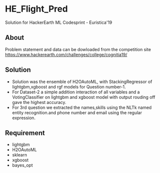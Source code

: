 # HE_Flight_Pred
Solution for HackerEarth ML Codesprint - Euristica'19

## About

Problem statement and data can be dowloaded from the competition site
https://www.hackerearth.com/challenges/college/cognitia19/

## Solution
- Solution was the ensemble of H2OAutoML, with StackingRegressor of lightgbm,xgboost and rgf models for Question number-1.
- For Dataset-2 a simple addition interaction of all variables and a VotingClassifier on lightgbm and xgboost model with output rouding off gave the highest accuracy.
- For 3rd question we extracted the names,skills using the NLTk named entity recognition.and phone number and email using the regular expression.

## Requirement
- lightgbm
- H2OAutoML
- sklearn
- xgboost
- bayes_opt

